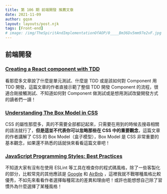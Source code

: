 ```yaml
---
title: 第 106 期 前端開發 推薦文章
date: 2021-11-09
author: gqsm
layout: layouts/post.njk
tags: [Front-end]
# image: /img/TheSpiritAndImplementationOfAOP/0____Bm36Dv5mm97e2vF.jpg
---
```


## 前端開發
<!-- summary -->
### [Creating a React component with TDD](https://dev.to/mbarzeev/creating-a-react-component-with-tdd-2jn8)

看那麼多文章說了什麼是單元測試、什麼是 TDD 或是該如何對 Component 用 TDD 開發，這篇文章的作者直接示範了整個 TDD 開發 Component 的流程，很適合剛接觸測試、不知道如何對 Component 做測試或是想用測試改變開發方式的讀者們一讀！
<!-- summary -->
### [Understanding The Box Model in CSS](https://dev.to/yamanidev/understanding-the-box-model-in-css-1af)

CSS 的屬性那麼多，真的不需要全部都記起來，只需要在用到的時候去搜尋相關的語法就行了，**但是這並不代表你可以忽略那些在 CSS 中的重要觀念**，這篇文章的作者講解了 CSS 的 Box Model（盒子模型），Box Model 是 CSS 非常重要的基本觀念，如果還不熟悉的話就快來看看這篇文章吧！

### [JavaScript Programming Styles: Best Practices](https://www.ma-no.org/en/programming/javascript/javascript-programming-styles-best-practices)

不知道大家有沒有在使用 ESLint 等工具在檢查你的程式碼風格，除了一些客製化的部分，比較常見的其他應該是 [Google](https://google.github.io/styleguide/jsguide.html) 和 [AirBnb](https://github.com/airbnb/javascript) ，這裡我就不戰哪種風格比較優秀，不如先來看看作者選擇每種寫法的差異和理由吧！或許也能想想自己除了習慣外為什麼選擇了某種風格！
